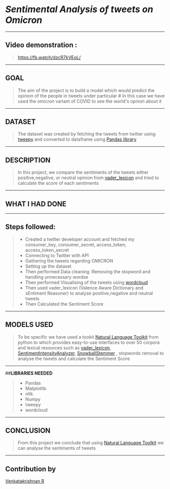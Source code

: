# *Sentimental Analysis of tweets on Omicron*
_________________________________________
## **Video demonstration :**

 > https://fb.watch/dzcR7kVEoL/
_________________________________________
## **GOAL**

>The aim of the project is to build a model which would predict the opinion of the people in tweets under particular # 
>In this case we have used the omicron variant of COVID to see the world's opnion about it
_________________________________________
## **DATASET**

>The dataset was created by fetching the tweets from twitter using [tweepy](https://docs.tweepy.org/en/stable/) and converted to dataframe using [Pandas library](https://pandas.pydata.org/docs/)

________________________________________
## **DESCRIPTION**

>In this project, we compare the sentiments of the tweets either positive,negative, or neutral opinion from [vader_lexicon](https://www.nltk.org/_modules/nltk/sentiment/vader.html)
>and tried to calculate the score of each sentiments  
_________________________________________
## **WHAT I HAD DONE**
_________________________________________
## Steps followed:
 > * Created a twitter developer account and fetched my consumer_key, consumer_secret, access_token, access_token_secret 
 > * Connecting to Twitter with API
 > * Gathering the tweets regarding OMICRON
 > * Setting up the dataset
 >  * Then performed Data cleaning :Removing the stopword and handling unnecessary wordse
 >  * Then performed Visualising of the tweets using [wordcloud](https://pypi.org/project/wordcloud/)
 >  * Then used vader_lexicon (Valence Aware Dictionary and sEntiment Reasoner) to analyse positive,negative and neutral tweets
 >  * Then Calculated the Sentiment Score

_________________________________________
## **MODELS USED**
> To be specific we have used a tookit [Natural Language Toolkit](https://www.nltk.org/#natural-language-toolkit) from python to which provides easy-to-use interfaces to over 50 corpora and lexical resources such 
> as [vader_lexicon](https://www.nltk.org/_modules/nltk/sentiment/vader.html), [SentimentIntensityAnalyzer](https://www.nltk.org/api/nltk.sentiment.html), [SnowballStemmer](https://www.nltk.org/_modules/nltk/stem/snowball.html) ,
> stopwords removal to analyse the tweets and  calculate the Sentiment Score

_________________________________________
##**LIBRARIES NEEDED**

>* Pandas
>* Matplotlib
>* nltk
>* Numpy
>* tweepy
>* wordcloud



_________________________________________
## **CONCLUSION**

>From this project we conclude that using [Natural Language Toolkit](https://www.nltk.org/#natural-language-toolkit) we can analyse the sentiments of tweets

_________________________________________
## **Contribution by**
[Venkatakrishnan R](https://github.com/Cody-coder017)

